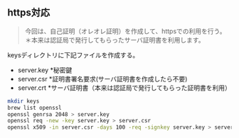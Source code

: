 ## https対応

> 今回は、自己証明（オレオレ証明）を作成して、httpsでの利用を行う。  
> ＊本来は認証局で発行してもらったサーバ証明書を利用します。

keysディレクトリに下記ファイルを作成する。  
- server.key *秘密鍵
- server.csr *証明書署名要求(サーバ証明書を作成したら不要)
- server.crt *サーバ証明書（本来は認証局で発行してもらった証明書を利用）

```bash
mkdir keys
brew list openssl 
openssl genrsa 2048 > server.key
openssl req -new -key server.key > server.csr
openssl x509 -in server.csr -days 100 -req -signkey server.key > server.crt
```
